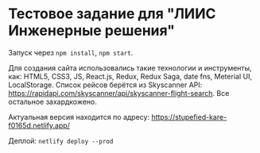 # Тестовое задание для "ЛИИС Инженерные решения"
Запуск через `npm install`, `npm start`.

Для создания сайта использовались такие технологии и инструменты, как: HTML5, CSS3, JS, React.js, Redux, Redux Saga, date fns, Meterial UI, LocalStorage.
Список рейсов берётся из Skyscanner API: https://rapidapi.com/skyscanner/api/skyscanner-flight-search. Все остальное захардкожено.

Актуальная версия находится по адресу: https://stupefied-kare-f0165d.netlify.app/

Деплой: `netlify deploy --prod`
